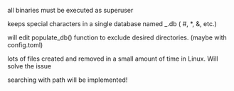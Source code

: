 all binaries must be executed as superuser

keeps special characters in a single database named _.db ( #, *, &, etc.)

will edit populate_db() function to exclude desired directories. (maybe with config.toml)

lots of files created and removed in a small amount of time in Linux. Will solve the issue

searching with path will be implemented!